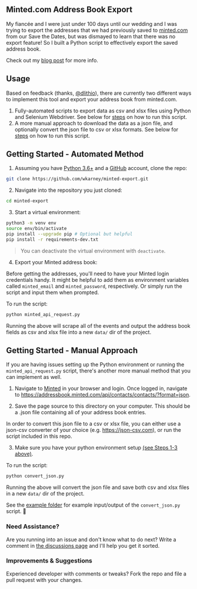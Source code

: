 ## Minted.com Address Book Export
My fiancée and I were just under 100 days until our wedding and I was trying to export the addresses that we had previously saved to [minted.com](https://minted.com) from our Save the Dates, but was dismayed to learn that there was no export feature! 
So I built a Python script to effectively export the saved address book.

Check out my [blog post](https://medium.com/@willkarnasiewicz/wedding-planning-meets-hacking-1c95be79035e) for more info.

## Usage
Based on feedback (thanks, [@dlithio](https://github.com/wkarney/minted-export/discussions/7#discussion-71480)), there are currently two different ways to implement this tool and export your address book from minted.com.
1. Fully-automated scripts to export data as csv and xlsx files using Python and Selenium Webdriver. See below for [steps](#Getting-Started---Automated-Method) on how to run this script.
2. A more manual approach to download the data as a json file, and optionally convert the json file to csv or xlsx formats. See below for [steps](#Getting-Started---Automated-Method) on how to run this script.

## Getting Started - Automated Method
1. Assuming you have [Python 3.6+](https://www.python.org) and a [GitHub](https://www.github.com) account, clone the repo:

```bash
git clone https://github.com/wkarney/minted-export.git
```

2. Navigate into the repository you just cloned:

```bash
cd minted-export
```

3. Start a virtual environment:

```bash
python3 -m venv env
source env/bin/activate
pip install --upgrade pip # Optional but helpful
pip install -r requirements-dev.txt
```

>You can deactivate the virtual environment with `deactivate`.


4. Export your Minted address book:

Before getting the addresses, you'll need to have your Minted login credentials handy. 
It might be helpful to add them as environment variables called `minted_email` and `minted_password`, respectively. Or simply run the script and input them when prompted.

To run the script:

```bash
python minted_api_request.py
```

Running the above will scrape all of the events and output the address book fields as csv and xlsx file into a new `data/` dir of the project.

## Getting Started - Manual Approach
If you are having issues setting up the Python environment or running the `minted_api_request.py` script, there's another more manual method that you can implement as well.

1. Navigate to [Minted](https://www.minted.com) in your browser and login. Once logged in, navigate to https://addressbook.minted.com/api/contacts/contacts/?format=json.

2. Save the page source to this directory on your computer. This should be a .json file containing all of your address book entries.

In order to convert this json file to a csv or xlsx file, you can either use a json-csv converter of your choice (e.g. https://json-csv.com), or run the script included in this repo.

3. Make sure you have your python environment setup [(see Steps 1-3 above)](#Getting-Started---Automated-Method).

To run the script:

```bash
python convert_json.py
```
Running the above will convert the json file and save both csv and xlsx files in a new `data/` dir of the project.

See the [example folder](./example/) for example input/output of the `convert_json.py` script. 🎅

### Need Assistance?
Are you running into an issue and don't know what to do next? Write a comment in [the discussions page](https://github.com/wkarney/minted-export/discussions) and I'll help you get it sorted.

### Improvements & Suggestions
Experienced developer with comments or tweaks? Fork the repo and file a pull request with your changes.

